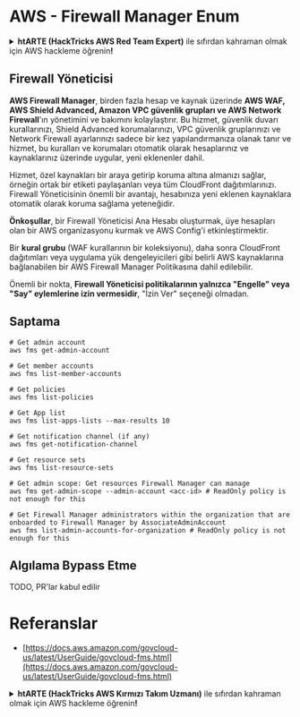 # AWS - Firewall Manager Enum

<details>

<summary><strong>htARTE (HackTricks AWS Red Team Expert)</strong> ile sıfırdan kahraman olmak için AWS hackleme öğrenin<strong>!</strong></summary>

HackTricks'i desteklemenin diğer yolları:

* Şirketinizi HackTricks'te **reklamınızı görmek** veya **HackTricks'i PDF olarak indirmek** için [**ABONELİK PLANLARI**](https://github.com/sponsors/carlospolop)'na göz atın!
* [**Resmi PEASS & HackTricks ürünlerini**](https://peass.creator-spring.com) edinin
* Özel [**NFT'lerden**](https://opensea.io/collection/the-peass-family) oluşan koleksiyonumuz [**The PEASS Family**](https://opensea.io/collection/the-peass-family)'i keşfedin
* 💬 [**Discord grubuna**](https://discord.gg/hRep4RUj7f) veya [**telegram grubuna**](https://t.me/peass) **katılın** veya **Twitter** 🐦 [**@hacktricks_live**](https://twitter.com/hacktricks_live)'ı **takip edin**.
* **Hacking hilelerinizi** [**HackTricks**](https://github.com/carlospolop/hacktricks) ve [**HackTricks Cloud**](https://github.com/carlospolop/hacktricks-cloud) github reposuna **PR göndererek** paylaşın.

</details>

## Firewall Yöneticisi

**AWS Firewall Manager**, birden fazla hesap ve kaynak üzerinde **AWS WAF, AWS Shield Advanced, Amazon VPC güvenlik grupları ve AWS Network Firewall**'ın yönetimini ve bakımını kolaylaştırır. Bu hizmet, güvenlik duvarı kurallarınızı, Shield Advanced korumalarınızı, VPC güvenlik gruplarınızı ve Network Firewall ayarlarınızı sadece bir kez yapılandırmanıza olanak tanır ve hizmet, bu kuralları ve korumaları otomatik olarak hesaplarınız ve kaynaklarınız üzerinde uygular, yeni eklenenler dahil.

Hizmet, özel kaynakları bir araya getirip koruma altına almanızı sağlar, örneğin ortak bir etiketi paylaşanları veya tüm CloudFront dağıtımlarınızı. Firewall Yöneticisinin önemli bir avantajı, hesabınıza yeni eklenen kaynaklara otomatik olarak koruma sağlama yeteneğidir.

**Önkoşullar**, bir Firewall Yöneticisi Ana Hesabı oluşturmak, üye hesapları olan bir AWS organizasyonu kurmak ve AWS Config'i etkinleştirmektir.

Bir **kural grubu** (WAF kurallarının bir koleksiyonu), daha sonra CloudFront dağıtımları veya uygulama yük dengeleyicileri gibi belirli AWS kaynaklarına bağlanabilen bir AWS Firewall Manager Politikasına dahil edilebilir.

Önemli bir nokta, **Firewall Yöneticisi politikalarının yalnızca "Engelle" veya "Say" eylemlerine izin vermesidir**, "İzin Ver" seçeneği olmadan.

## Saptama
```
# Get admin account
aws fms get-admin-account

# Get member accounts
aws fms list-member-accounts

# Get policies
aws fms list-policies

# Get App list
aws fms list-apps-lists --max-results 10

# Get notification channel (if any)
aws fms get-notification-channel

# Get resource sets
aws fms list-resource-sets

# Get admin scope: Get resources Firewall Manager can manage
aws fms get-admin-scope --admin-account <acc-id> # ReadOnly policy is not enough for this

# Get Firewall Manager administrators within the organization that are onboarded to Firewall Manager by AssociateAdminAccount
aws fms list-admin-accounts-for-organization # ReadOnly policy is not enough for this
```
## Algılama Bypass Etme

TODO, PR'lar kabul edilir

# Referanslar
* [https://docs.aws.amazon.com/govcloud-us/latest/UserGuide/govcloud-fms.html](https://docs.aws.amazon.com/govcloud-us/latest/UserGuide/govcloud-fms.html)

<details>

<summary><strong>htARTE (HackTricks AWS Kırmızı Takım Uzmanı)</strong> ile sıfırdan kahraman olmak için AWS hackleme öğrenin<strong>!</strong></summary>

HackTricks'i desteklemenin diğer yolları:

* Şirketinizi HackTricks'te **reklamınızı görmek** veya HackTricks'i **PDF olarak indirmek** için [**ABONELİK PLANLARI**](https://github.com/sponsors/carlospolop)'na göz atın!
* [**Resmi PEASS & HackTricks ürünlerini**](https://peass.creator-spring.com) edinin
* Özel [**NFT'lerimizden**](https://opensea.io/collection/the-peass-family) oluşan koleksiyonumuz [**The PEASS Family**](https://opensea.io/collection/the-peass-family)'yi keşfedin
* 💬 [**Discord grubuna**](https://discord.gg/hRep4RUj7f) veya [**telegram grubuna**](https://t.me/peass) **katılın** veya bizi **Twitter** 🐦 [**@hacktricks_live**](https://twitter.com/hacktricks_live)**'da takip edin.**
* **Hacking hilelerinizi** [**HackTricks**](https://github.com/carlospolop/hacktricks) ve [**HackTricks Cloud**](https://github.com/carlospolop/hacktricks-cloud) github depolarına **PR göndererek** paylaşın.

</details>
